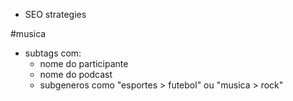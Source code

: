 - SEO strategies

#musica
- subtags com:
    - nome do participante
    - nome do podcast
    - subgeneros como "esportes > futebol" ou "musica > rock"